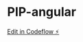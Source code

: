# PIP-angular

[Edit in Codeflow ⚡️](https://stackblitz.com/~/github.com/akshaykpanchal/PIP-angular)